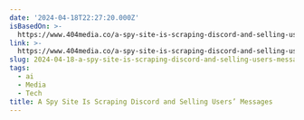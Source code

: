 ```yaml
---
date: '2024-04-18T22:27:20.000Z'
isBasedOn: >-
  https://www.404media.co/a-spy-site-is-scraping-discord-and-selling-users-messages/
link: >-
  https://www.404media.co/a-spy-site-is-scraping-discord-and-selling-users-messages/
slug: 2024-04-18-a-spy-site-is-scraping-discord-and-selling-users-messages
tags:
  - ai
  - Media
  - Tech
title: A Spy Site Is Scraping Discord and Selling Users’ Messages
---
```


